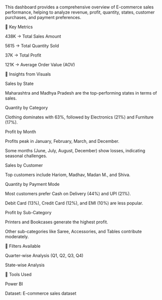 This dashboard provides a comprehensive overview of E-commerce sales performance, helping to analyze revenue, profit, quantity, states, customer purchases, and payment preferences.

🔹 Key Metrics

438K → Total Sales Amount

5615 → Total Quantity Sold

37K → Total Profit

121K → Average Order Value (AOV)

🔹 Insights from Visuals

Sales by State

Maharashtra and Madhya Pradesh are the top-performing states in terms of sales.

Quantity by Category

Clothing dominates with 63%, followed by Electronics (21%) and Furniture (17%).

Profit by Month

Profits peak in January, February, March, and December.

Some months (June, July, August, December) show losses, indicating seasonal challenges.

Sales by Customer

Top customers include Hariom, Madhav, Madan M., and Shiva.

Quantity by Payment Mode

Most customers prefer Cash on Delivery (44%) and UPI (21%).

Debit Card (13%), Credit Card (12%), and EMI (10%) are less popular.

Profit by Sub-Category

Printers and Bookcases generate the highest profit.

Other sub-categories like Saree, Accessories, and Tables contribute moderately.

🔹 Filters Available

Quarter-wise Analysis (Q1, Q2, Q3, Q4)

State-wise Analysis

🔹 Tools Used

Power BI 

Dataset: E-commerce sales dataset
